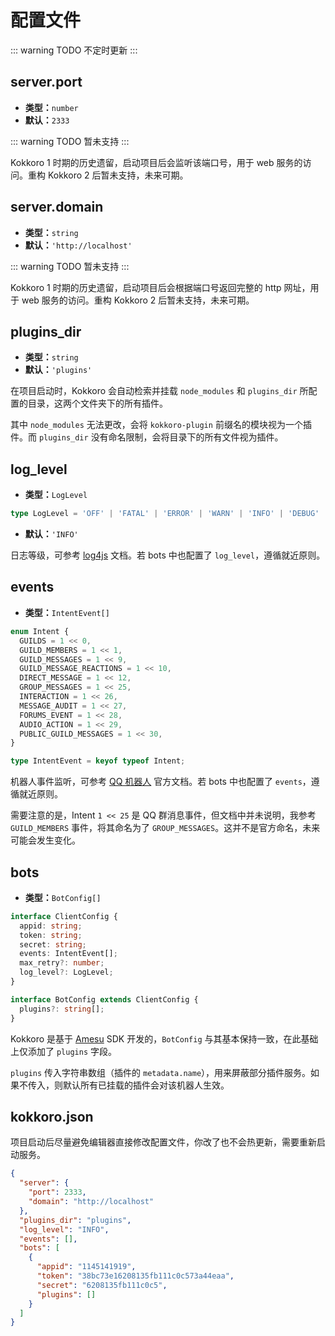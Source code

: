 # 配置文件

::: warning TODO
不定时更新
:::

## server.port

- **类型：**`number`
- **默认：**`2333`

::: warning TODO
暂未支持
:::

Kokkoro 1 时期的历史遗留，启动项目后会监听该端口号，用于 web 服务的访问。重构 Kokkoro 2 后暂未支持，未来可期。

## server.domain

- **类型：**`string`
- **默认：**`'http://localhost'`

::: warning TODO
暂未支持
:::

Kokkoro 1 时期的历史遗留，启动项目后会根据端口号返回完整的 http 网址，用于 web 服务的访问。重构 Kokkoro 2 后暂未支持，未来可期。

## plugins_dir

- **类型：**`string`
- **默认：**`'plugins'`

在项目启动时，Kokkoro 会自动检索并挂载 `node_modules` 和 `plugins_dir` 所配置的目录，这两个文件夹下的所有插件。

其中 `node_modules` 无法更改，会将 `kokkoro-plugin` 前缀名的模块视为一个插件。而 `plugins_dir` 没有命名限制，会将目录下的所有文件视为插件。

## log_level

- **类型：**`LogLevel`

```typescript
type LogLevel = 'OFF' | 'FATAL' | 'ERROR' | 'WARN' | 'INFO' | 'DEBUG' | 'TRACE' | 'ALL';
```

- **默认：**`'INFO'`

日志等级，可参考 [log4js](https://www.npmjs.com/package/log4js) 文档。若 bots 中也配置了 `log_level`，遵循就近原则。

## events

- **类型：**`IntentEvent[]`

```typescript {7}
enum Intent {
  GUILDS = 1 << 0,
  GUILD_MEMBERS = 1 << 1,
  GUILD_MESSAGES = 1 << 9,
  GUILD_MESSAGE_REACTIONS = 1 << 10,
  DIRECT_MESSAGE = 1 << 12,
  GROUP_MESSAGES = 1 << 25,
  INTERACTION = 1 << 26,
  MESSAGE_AUDIT = 1 << 27,
  FORUMS_EVENT = 1 << 28,
  AUDIO_ACTION = 1 << 29,
  PUBLIC_GUILD_MESSAGES = 1 << 30,
}

type IntentEvent = keyof typeof Intent;
```

机器人事件监听，可参考 [QQ 机器人](https://bot.q.qq.com/wiki/develop/api-v2/dev-prepare/interface-framework/event-emit.html#%E4%BA%8B%E4%BB%B6%E8%AE%A2%E9%98%85Intents) 官方文档。若 bots 中也配置了 `events`，遵循就近原则。

需要注意的是，Intent `1 << 25` 是 QQ 群消息事件，但文档中并未说明，我参考 `GUILD_MEMBERS` 事件，将其命名为了 `GROUP_MESSAGES`。这并不是官方命名，未来可能会发生变化。

## bots

- **类型：**`BotConfig[]`

```typescript
interface ClientConfig {
  appid: string;
  token: string;
  secret: string;
  events: IntentEvent[];
  max_retry?: number;
  log_level?: LogLevel;
}

interface BotConfig extends ClientConfig {
  plugins?: string[];
}
```

Kokkoro 是基于 [Amesu](https://github.com/xueelf/amesu) SDK 开发的，`BotConfig` 与其基本保持一致，在此基础上仅添加了 `plugins` 字段。

`plugins` 传入字符串数组（插件的 `metadata.name`），用来屏蔽部分插件服务。如果不传入，则默认所有已挂载的插件会对该机器人生效。

## kokkoro.json

项目启动后尽量避免编辑器直接修改配置文件，你改了也不会热更新，需要重新启动服务。

```json
{
  "server": {
    "port": 2333,
    "domain": "http://localhost"
  },
  "plugins_dir": "plugins",
  "log_level": "INFO",
  "events": [],
  "bots": [
    {
      "appid": "1145141919",
      "token": "38bc73e16208135fb111c0c573a44eaa",
      "secret": "6208135fb111c0c5",
      "plugins": []
    }
  ]
}
```
